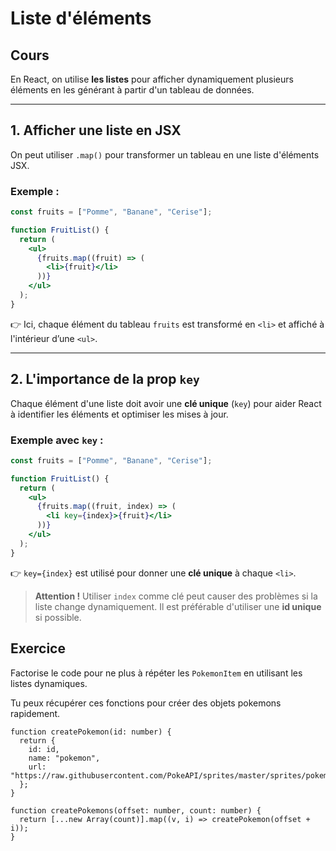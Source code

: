 # Liste d'éléments

## Cours

En React, on utilise **les listes** pour afficher dynamiquement plusieurs éléments en les générant à partir d'un tableau de données.

---

## 1️. **Afficher une liste en JSX**

On peut utiliser `.map()` pour transformer un tableau en une liste d'éléments JSX.

### Exemple :

```jsx
const fruits = ["Pomme", "Banane", "Cerise"];

function FruitList() {
  return (
    <ul>
      {fruits.map((fruit) => (
        <li>{fruit}</li>
      ))}
    </ul>
  );
}
```

👉 Ici, chaque élément du tableau `fruits` est transformé en `<li>` et affiché à l'intérieur d’une `<ul>`.

---

## 2️. **L'importance de la prop `key`**

Chaque élément d'une liste doit avoir une **clé unique** (`key`) pour aider React à identifier les éléments et optimiser les mises à jour.

### Exemple avec `key` :

```jsx
const fruits = ["Pomme", "Banane", "Cerise"];

function FruitList() {
  return (
    <ul>
      {fruits.map((fruit, index) => (
        <li key={index}>{fruit}</li>
      ))}
    </ul>
  );
}
```

👉 `key={index}` est utilisé pour donner une **clé unique** à chaque `<li>`.

> **Attention !** Utiliser `index` comme clé peut causer des problèmes si la liste change dynamiquement. Il est préférable d'utiliser une **id unique** si possible.

## Exercice

Factorise le code pour ne plus à répéter les `PokemonItem` en utilisant les listes dynamiques.

Tu peux récupérer ces fonctions pour créer des objets pokemons rapidement.

```tsx
function createPokemon(id: number) {
  return {
    id: id,
    name: "pokemon",
    url: "https://raw.githubusercontent.com/PokeAPI/sprites/master/sprites/pokemon/25.png",
  };
}

function createPokemons(offset: number, count: number) {
  return [...new Array(count)].map((v, i) => createPokemon(offset + i));
}
```
